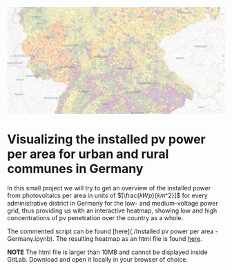 ![Screenshot PV Heatmap](images/Screenshot.png)

# Visualizing the installed pv power per area for urban and rural communes in Germany

In this small project we will try to get an overview of the installed power from photovoltaics per area in units of $`[\frac{𝑘𝑊𝑝}{𝑘𝑚^2}]`$ for every administrative district in Germany for the low- and medium-voltage power grid, thus providing us with an interactive heatmap, showing low and high concentrations of pv penetration over the country as a whole.

The commented script can be found [here](./Installed pv power per area - Germany.ipynb). The resulting heatmap as an html file is found [here](./results/installed_power_LVMV_per_area_2019.html).

>>>
**NOTE** The html file is larger than 10MB and cannot be displayed inside GitLab. Download and open it locally in your browser of choice. 
>>>
